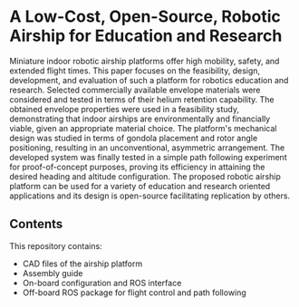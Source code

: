 # A Low-Cost, Open-Source, Robotic Airship for Education and Research

Miniature indoor robotic airship platforms offer high mobility, safety, and extended flight times. This paper focuses on the feasibility, design, development, and evaluation of such a platform for robotics education and research. Selected commercially available envelope materials were considered and tested in terms of their helium retention capability. The obtained envelope properties were used in a feasibility study, demonstrating that indoor airships are environmentally and financially viable, given an appropriate material choice. The platform's mechanical design was studied in terms of gondola placement and rotor angle positioning, resulting in an unconventional, asymmetric arrangement. The developed system was finally tested in a simple path following experiment for proof-of-concept purposes, proving its efficiency in attaining the desired heading and altitude configuration. The proposed robotic airship platform can be used for a variety of education and research oriented applications and its design is open-source facilitating replication by others.

## Contents
This repository contains:
* CAD files of the airship platform
* Assembly guide
* On-board configuration and ROS interface
* Off-board ROS package for flight control and path following
